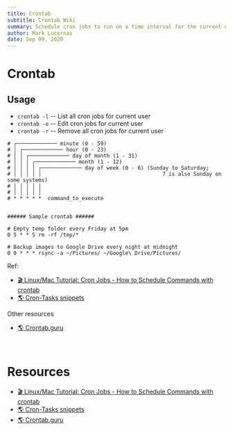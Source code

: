 ```yaml
---
title: Crontab
subtitle: Crontab Wiki
summary: Schedule cron jobs to run on a time interval for the current user.
author: Mark Lucernas
date: Sep 09, 2020
---
```



# Crontab

## Usage

- `crontab -l` -- List all cron jobs for current user
- `crontab -e` -- Edit cron jobs for current user
- `crontab -r` -- Remove all cron jobs for current user

```
# ┌───────────── minute (0 - 59)
# │ ┌───────────── hour (0 - 23)
# │ │ ┌───────────── day of month (1 - 31)
# │ │ │ ┌───────────── month (1 - 12)
# │ │ │ │ ┌───────────── day of week (0 - 6) (Sunday to Saturday;
# │ │ │ │ │                                       7 is also Sunday on some systems)
# │ │ │ │ │
# │ │ │ │ │
# * * * * *  command_to_execute


###### Sample crontab ######

# Empty temp folder every Friday at 5pm
0 5 * * 5 rm -rf /tmp/*

# Backup images to Google Drive every night at midnight
0 0 * * * rsync -a ~/Pictures/ ~/Google\ Drive/Pictures/
```

Ref:

- [🎬 Linux/Mac Tutorial: Cron Jobs - How to Schedule Commands with crontab](https://www.youtube.com/watch?v=QZJ1drMQz1A)
- [🌎 Cron-Tasks snippets](https://github.com/CoreyMSchafer/code_snippets/blob/master/Cron-Tasks/snippets.txt)

Other resources

- [🌎 Crontab.guru](https://crontab.guru/)


<br>

# Resources

- [🎬 Linux/Mac Tutorial: Cron Jobs - How to Schedule Commands with crontab](https://www.youtube.com/watch?v=QZJ1drMQz1A)
- [🌎 Cron-Tasks snippets](https://github.com/CoreyMSchafer/code_snippets/blob/master/Cron-Tasks/snippets.txt)
- [🌎 Crontab.guru](https://crontab.guru/)

